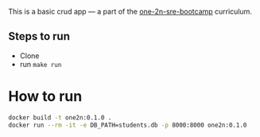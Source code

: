 This is a basic crud app — a part of the [one-2n-sre-bootcamp](https://one2n.io/sre-bootcamp) curriculum.

## Steps to run

- Clone
- run `make run`

# How to run

```zsh
docker build -t one2n:0.1.0 .
docker run --rm -it -e DB_PATH=students.db -p 8000:8000 one2n:0.1.0
```
